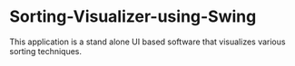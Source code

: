 # Sorting-Visualizer-using-Swing
This application is a stand alone UI based software that visualizes various sorting techniques.
